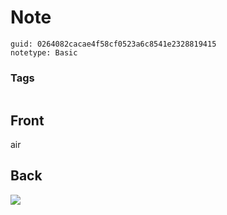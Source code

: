 # Note
```
guid: 0264082cacae4f58cf0523a6c8541e2328819415
notetype: Basic
```

### Tags
```
```

## Front
air

## Back
<!DOCTYPE html>
<title></title>
<img src="bullhorn-lg.png">
